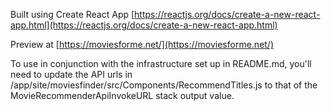 Built using Create React App [https://reactjs.org/docs/create-a-new-react-app.html](https://reactjs.org/docs/create-a-new-react-app.html)

Preview at [https://moviesforme.net/](https://moviesforme.net/)

To use in conjunction with the infrastructure set up in README.md, you'll need to update the API urls in /app/site/moviesfinder/src/Components/RecommendTitles.js to that of the MovieRecommenderApiInvokeURL stack output value.